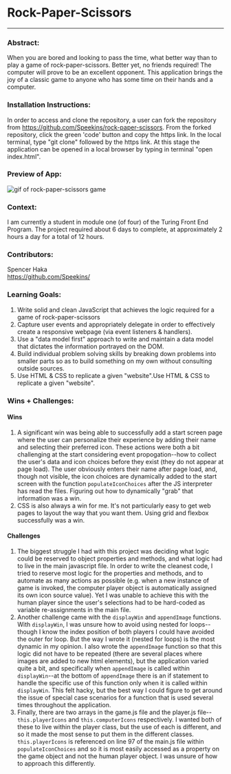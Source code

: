 # Rock-Paper-Scissors 
______________________________________________________  

### Abstract:
When you are bored and looking to pass the time, what better way than to play a game of rock-paper-scissors. Better yet, no friends required! The computer will prove to be an excellent opponent.
This application brings the joy of a classic game to anyone who has some time on their hands and a computer.

### Installation Instructions:
In order to access and clone the repository, a user can fork the repository from https://github.com/Speekins/rock-paper-scissors. From the forked repository, click the green 'code' button and copy the https link. In the local terminal, type "git clone" followed by the https link. At this stage the application can be opened in a local browser by typing in terminal "open index.html".

### Preview of App:
![gif of rock-paper-scissors game](https://videoapi-muybridge.vimeocdn.com/animated-thumbnails/image/116e35f3-5aa5-47b1-84c6-86dc64b155b8.gif?ClientID=vimeo-core-prod&Date=1664232343&Signature=296c3038f283fb25e777000eb983c821ca012f28)

### Context:
[//]: <> (Give some context for the project here. How long did you have to work on it? How far into the Turing program are you?)
I am currently a student in module one (of four) of the Turing Front End Program. The project required about 6 days to complete, at approximately 2 hours a day for a total of 12 hours.

### Contributors:
Spencer Haka<br>
https://github.com/Speekins/

### Learning Goals:
1. Write solid and clean JavaScript that achieves the logic required for a game of rock-paper-scissors
2. Capture user events and appropriately delegate in order to effectively create a responsive webpage (via event listeners & handlers).
3. Use a "data model first" approach to write and maintain a data model that dictates the information portrayed on the DOM.
4. Build individual problem solving skills by breaking down problems into smaller parts so as to build something on my own without consulting outside sources.
5. Use HTML & CSS to replicate a given "website".Use HTML & CSS to replicate a given "website".

### Wins + Challenges:
[//]: <> (What are 2-3 wins you have from this project? What were some challenges you faced - and how did you get over them?)
#### Wins
1. A significant win was being able to successfully add a start screen page where the user can personalize their experience by adding their name and selecting their preferred icon. These actions were both a bit challenging at the start considering event propogation--how to collect the user's data and icon choices before they exist (they do not appear at page load). The user obviously enters their name after page load, and, though not visible, the icon choices are dynamically added to the start screen with the function `populateIconChoices` after the JS interpreter has read the files. Figuring out how to dynamically "grab" that information was a win.
2. CSS is also always a win for me. It's not particularly easy to get web pages to layout the way that you want them. Using grid and flexbox successfully was a win.
#### Challenges
1. The biggest struggle I had with this project was deciding what logic could be reserved to object properties and methods, and what logic had to live in the main javascript file. In order to write the cleanest code, I tried to reserve most logic for the properties and methods, and to automate as many actions as possible (e.g. when a new instance of game is invoked, the computer player object is automatically assigned its own icon source value). Yet I was unable to achieve this with the human player since the user's selections had to be hard-coded as variable re-assignments in the main file.
2. Another challenge came with the `displayWin` and `appendImage` functions. With `displayWin`, I was unsure how to avoid using nested for loops--though I know the index position of both players I could have avoided the outer for loop. But the way I wrote it (nested for loops) is the most dynamic in my opinion. I also wrote the `appendImage` function so that this logic did not have to be repeated (there are several places where images are added to new html elements), but the application varied quite a bit, and specifically when `appendImage` is called within `displayWin`--at the bottom of `appendImage` there is an if statement to handle the specific use of this function only when it is called within `displayWin`. This felt hacky, but the best way I could figure to get around the issue of special case scenarios for a function that is used several times throughout the application.
3. Finally, there are two arrays in the game.js file and the player.js file--`this.playerIcons` and `this.computerIcons` respectively. I wanted both of these to live within the player class, but the use of each is different, and so it made the most sense to put them in the different classes. `this.playerIcons` is referenced on line 97 of the main.js file within `populateIconChoices` and so it is most easily accessed as a property on the game object and not the human player object. I was unsure of how to approach this differently.
